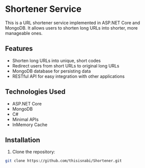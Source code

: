 # Shortener Service

This is a URL shortener service implemented in ASP.NET Core and MongoDB. It allows users to shorten long URLs into shorter, more manageable ones.

## Features

- Shorten long URLs into unique, short codes
- Redirect users from short URLs to original long URLs
- MongoDB database for persisting data
- RESTful API for easy integration with other applications

## Technologies Used

- ASP.NET Core
- MongoDB
- C#
- Minimal APIs
- InMemory Cache

## Installation

1. Clone the repository:

```bash
git clone https://github.com/thisisnabi/Shortener.git
